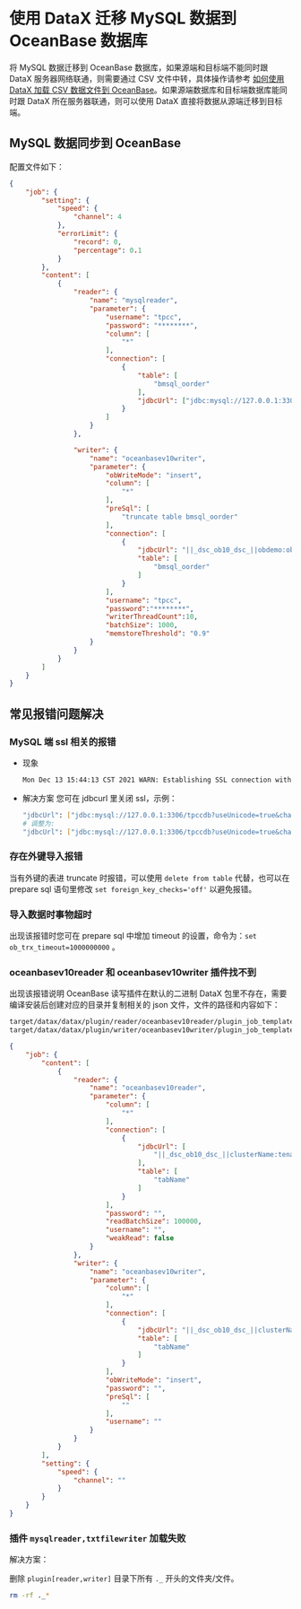 # 使用 DataX 迁移 MySQL 数据到 OceanBase 数据库

将 MySQL 数据迁移到 OceanBase 数据库，如果源端和目标端不能同时跟 DataX 服务器网络联通，则需要通过 CSV 文件中转，具体操作请参考 [如何使用 DataX 加载 CSV 数据文件到 OceanBase](../../6.data-migration/4.migrate-data-from-CSV-file-to-OceanBase-database/8.load-csv-data-file-into-oceanbase-database-using-dataX.md)。如果源端数据库和目标端数据库能同时跟 DataX 所在服务器联通，则可以使用 DataX 直接将数据从源端迁移到目标端。

## MySQL 数据同步到 OceanBase

配置文件如下：

```json
{
    "job": {
        "setting": {
            "speed": {
                "channel": 4
            },
            "errorLimit": {
                "record": 0,
                "percentage": 0.1
            }
        },
        "content": [
            {
                "reader": {
                    "name": "mysqlreader",
                    "parameter": {
                        "username": "tpcc",
                        "password": "********",
                        "column": [
                            "*"
                        ],
                        "connection": [
                            {
                                "table": [
                                    "bmsql_oorder"
                                ],
                                "jdbcUrl": ["jdbc:mysql://127.0.0.1:3306/tpccdb?useUnicode=true&characterEncoding=utf8"]
                            }
                        ]
                    }
                },

                "writer": {
                    "name": "oceanbasev10writer",
                    "parameter": {
                        "obWriteMode": "insert",
                        "column": [
                            "*"
                        ],
                        "preSql": [
                            "truncate table bmsql_oorder"
                        ],
                        "connection": [
                            {
                                "jdbcUrl": "||_dsc_ob10_dsc_||obdemo:oboracle||_dsc_ob10_dsc_||jdbc:mysql://127.0.0.1:2883/tpcc?useLocalSessionState=true&allowBatch=true&allowMultiQueries=true&rewriteBatchedStatements=true",
                                "table": [
                                    "bmsql_oorder"
                                ]
                            }
                        ],
                        "username": "tpcc",
                        "password":"********",
                        "writerThreadCount":10,
                        "batchSize": 1000,
                        "memstoreThreshold": "0.9"
                    }
                }
            }
        ]
    }
}
```

## 常见报错问题解决

### MySQL 端 ssl 相关的报错

- 现象

    ```bash
    Mon Dec 13 15:44:13 CST 2021 WARN: Establishing SSL connection without server's identity verification is not recommended. According to MySQL 5.5.45+, 5.6.26+ and 5.7.6+ requirements SSL connection must be established by default if explicit option isn't set. For compliance with existing applications not using SSL the verifyServerCertificate property is set to 'false'. You need either to explicitly disable SSL by setting useSSL=false, or set useSSL=true and provide truststore for server certificate verification
    ```

- 解决方案
您可在 jdbcurl 里关闭 ssl，示例：

    ```bash
    "jdbcUrl": ["jdbc:mysql://127.0.0.1:3306/tpccdb?useUnicode=true&characterEncoding=utf8"]
    # 调整为:
    "jdbcUrl": ["jdbc:mysql://127.0.0.1:3306/tpccdb?useUnicode=true&characterEncoding=utf8&useSSL=false"]
    ```

### 存在外键导入报错

当有外键的表进 truncate 时报错，可以使用 `delete from table` 代替，也可以在 prepare sql 语句里修改 `set foreign_key_checks='off'` 以避免报错。

### 导入数据时事物超时

出现该报错时您可在 prepare sql 中增加 timeout 的设置，命令为：`set ob_trx_timeout=1000000000` 。

### oceanbasev10reader 和 oceanbasev10writer 插件找不到

出现该报错说明 OceanBase 读写插件在默认的二进制 DataX 包里不存在，需要编译安装后创建对应的目录并复制相关的 json 文件，文件的路径和内容如下：

```bash
target/datax/datax/plugin/reader/oceanbasev10reader/plugin_job_template.json
target/datax/datax/plugin/writer/oceanbasev10writer/plugin_job_template.json
```

```json
{
    "job": {
        "content": [
            {
                "reader": {
                    "name": "oceanbasev10reader",
                    "parameter": {
                        "column": [
                            "*"
                        ],
                        "connection": [
                            {
                                "jdbcUrl": [
                                    "||_dsc_ob10_dsc_||clusterName:tenantName||_dsc_ob10_dsc_||jdbc:mysql://obproxyIp:port/dbname"
                                ],
                                "table": [
                                    "tabName"
                                ]
                            }
                        ],
                        "password": "",
                        "readBatchSize": 100000,
                        "username": "",
                        "weakRead": false
                    }
                },
                "writer": {
                    "name": "oceanbasev10writer",
                    "parameter": {
                        "column": [
                            "*"
                        ],
                        "connection": [
                            {
                                "jdbcUrl": "||_dsc_ob10_dsc_||clusterName:tenantName||_dsc_ob10_dsc_||jdbc:mysql://obproxyIp:port/dbname?yearIsDateType=false&ZeroDateTimeBehavior=convertToNull&tinyIntlisBit=false&rewriteBatchedStatements=true",
                                "table": [
                                    "tabName"
                                ]
                            }
                        ],
                        "obWriteMode": "insert",
                        "password": "",
                        "preSql": [
                            ""
                        ],
                        "username": ""
                    }
                }
            }
        ],
        "setting": {
            "speed": {
                "channel": ""
            }
        }
    }
}
```

### 插件 `mysqlreader,txtfilewriter` 加载失败

解决方案：

删除 `plugin[reader,writer]` 目录下所有 `._` 开头的文件夹/文件。

```bash
rm -rf ._*
```
